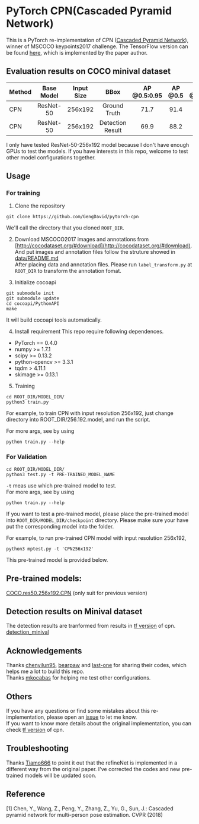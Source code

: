 # PyTorch CPN(Cascaded Pyramid Network)

This is a PyTorch re-implementation of CPN ([Cascaded Pyramid Network](https://arxiv.org/abs/1711.07319)), winner of MSCOCO keypoints2017 challenge. The TensorFlow version can be found [here](https://github.com/chenyilun95/tf-cpn), which is implemented by the paper author.

## Evaluation results on COCO minival dataset
<center>

| Method | Base Model | Input Size | BBox | AP @0.5:0.95 | AP @0.5 | AP @0.75 | AP medium | AP large |
|:-------|:--------:|:-----:|:-------:|:-------:|:-------:|:-------:|:-------:|:-------:|
| CPN | ResNet-50 | 256x192 | Ground Truth | 71.7 | 91.4 | 78.3 | 68.9 | 76.0 |
| CPN | ResNet-50 | 256x192 | Detection Result |69.9 | 88.2 | 76.8 | 66.4 | 76.5 |

</center>

I only have tested ResNet-50-256x192 model because I don't have enough GPUs to test the models. If you have interests in this repo, welcome to test other model configurations together.  

## Usage

### For training
1. Clone the repository
```
git clone https://github.com/GengDavid/pytorch-cpn
```

We'll call the directory that you cloned ```ROOT_DIR```.

2. Download MSCOCO2017 images and annotations from [http://cocodataset.org/#download](http://cocodataset.org/#download). And put images and annotation files follow the struture showed in [data/README.md](https://github.com/GengDavid/pytorch-cpn/blob/master/data/README.md)  
After placing data and annotation files. Please run ```label_transform.py``` at ```ROOT_DIR``` to transform the annotation fomat.

3. Initialize cocoapi
```
git submodule init
git submodule update
cd cocoapi/PythonAPI
make
```
It will build cocoapi tools automatically.

4. Install requirement
  This repo require following dependences.
  - PyTorch == 0.4.0
  - numpy >= 1.7.1
  - scipy >= 0.13.2
  - python-opencv >= 3.3.1
  - tqdm > 4.11.1
  - skimage >= 0.13.1

5. Training
```
cd ROOT_DIR/MODEL_DIR/
python3 train.py
```

For example, to train CPN with input resolution 256x192, just change directory into ROOT_DIR/256.192.model, and run the script.

For more args, see by using
```
python train.py --help
```

### For Validation
```
cd ROOT_DIR/MODEL_DIR/
python3 test.py -t PRE-TRAINED_MODEL_NAME
```

```-t``` meas use which pre-trained model to test.   
For more args, see by using
```
python train.py --help
```

If you want to test a pre-trained model, please place the pre-trained model into ```ROOT_DIR/MODEL_DIR/checkpoint``` directory. Please make sure your have put the corresponding model into the folder.

For example, to run pre-trained CPN model with input resolution 256x192,
```
python3 mptest.py -t 'CPN256x192'
```

This pre-trained model is provided below.

## Pre-trained models:
[COCO.res50.256x192.CPN](https://drive.google.com/open?id=1K16rW53JKa99hxpvAZ8_JHzZcBPFls_D) (only suit for previous version)

## Detection results on Minival dataset
The detection results are tranformed from results in [tf version](https://github.com/chenyilun95/tf-cpn) of cpn.  
[detection_minival](https://drive.google.com/open?id=1Iv6mH9DC0ia5POBFjI_MFWO2viG53TKA)

## Acknowledgements
Thanks [chenyilun95](https://github.com/chenyilun95), [bearpaw](https://github.com/bearpaw) and [last-one](https://github.com/last-one) for sharing their codes, which helps me a lot to build this repo.  
Thanks [mkocabas](https://github.com/mkocabas) for helping me test other configurations.

## Others
If you have any questions or find some mistakes about this re-implementation, please open an [issue](https://github.com/GengDavid/pytorch-cpn/issues) to let me know.  
If you want to know more details about the original implementation, you can check [tf version](https://github.com/chenyilun95/tf-cpn) of cpn.

## Troubleshooting
Thanks [Tiamo666](https://github.com/Tiamo666) to point it out that the refineNet is implemented in a different way from the original paper. I've corrected the codes and new pre-trained models will be updated soon.  

## Reference
[1] Chen, Y., Wang, Z., Peng, Y., Zhang, Z., Yu, G., Sun, J.: Cascaded pyramid network for multi-person pose estimation. CVPR (2018)
